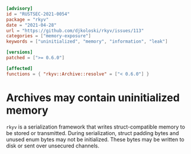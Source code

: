 ```toml
[advisory]
id = "RUSTSEC-2021-0054"
package = "rkyv"
date = "2021-04-28"
url = "https://github.com/djkoloski/rkyv/issues/113"
categories = ["memory-exposure"]
keywords = ["uninitialized", "memory", "information", "leak"]

[versions]
patched = [">= 0.6.0"]

[affected]
functions = { "rkyv::Archive::resolve" = ["< 0.6.0"] }
```

# Archives may contain uninitialized memory

`rkyv` is a serialization framework that writes struct-compatible memory to be stored or
transmitted. During serialization, struct padding bytes and unused enum bytes may not be
initialized. These bytes may be written to disk or sent over unsecured channels.
